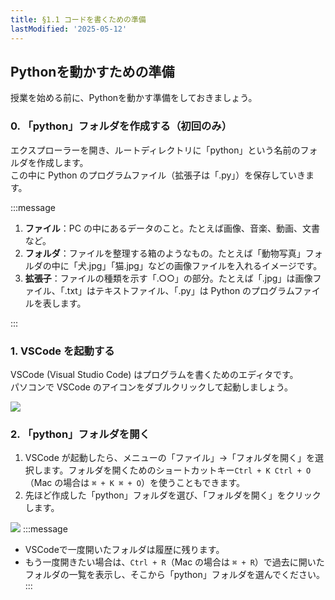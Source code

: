 ```yaml
---
title: §1.1 コードを書くための準備
lastModified: '2025-05-12'
---
```


## Pythonを動かすための準備

授業を始める前に、Pythonを動かす準備をしておきましょう。

### 0. 「python」フォルダを作成する（初回のみ）

エクスプローラーを開き、ルートディレクトリに「python」という名前のフォルダを作成します。  
この中に Python のプログラムファイル（拡張子は「.py」）を保存していきます。

:::message

1. **ファイル**：PC の中にあるデータのこと。たとえば画像、音楽、動画、文書など。
2. **フォルダ**：ファイルを整理する箱のようなもの。たとえば「動物写真」フォルダの中に「犬.jpg」「猫.jpg」などの画像ファイルを入れるイメージです。
3. **拡張子**：ファイルの種類を示す「.○○」の部分。たとえば「.jpg」は画像ファイル、「.txt」はテキストファイル、「.py」は Python のプログラムファイルを表します。

:::

### 1. VSCode を起動する

VSCode (Visual Studio Code) はプログラムを書くためのエディタです。  
パソコンで VSCode のアイコンをダブルクリックして起動しましょう。

![](/books/python_tutorial/img/1-1/1.png)

### 2. 「python」フォルダを開く

1. VSCode が起動したら、メニューの「ファイル」→「フォルダを開く」を選択します。フォルダを開くためのショートカットキー`Ctrl + K Ctrl + O`（Mac の場合は `⌘ + K ⌘ + O`）を使うこともできます。
2. 先ほど作成した「python」フォルダを選び、「フォルダを開く」をクリックします。

![](/books/python_tutorial/img/1-1/2.png)
:::message

- VSCodeで一度開いたフォルダは履歴に残ります。
- もう一度開きたい場合は、`Ctrl + R`（Mac の場合は `⌘ + R`）で過去に開いたフォルダの一覧を表示し、そこから「python」フォルダを選んでください。  
  :::
